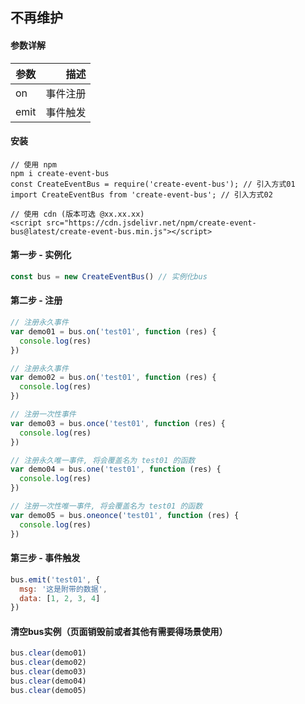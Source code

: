 
## 不再维护

#### 参数详解

| 参数        | 描述  | 
| --------   | -----:  |
| on      | 事件注册   |
| emit      | 事件触发  |

#### 安装
```
// 使用 npm
npm i create-event-bus
const CreateEventBus = require('create-event-bus'); // 引入方式01
import CreateEventBus from 'create-event-bus'; // 引入方式02

// 使用 cdn (版本可选 @xx.xx.xx)
<script src="https://cdn.jsdelivr.net/npm/create-event-bus@latest/create-event-bus.min.js"></script>

```

#### 第一步 - 实例化
```javascript
const bus = new CreateEventBus() // 实例化bus
```

#### 第二步 - 注册
```javascript
// 注册永久事件
var demo01 = bus.on('test01', function (res) {
  console.log(res)
})

// 注册永久事件
var demo02 = bus.on('test01', function (res) {
  console.log(res)
})

// 注册一次性事件
var demo03 = bus.once('test01', function (res) {
  console.log(res)
})

// 注册永久唯一事件, 将会覆盖名为 test01 的函数
var demo04 = bus.one('test01', function (res) {
  console.log(res)
})

// 注册一次性唯一事件, 将会覆盖名为 test01 的函数
var demo05 = bus.oneonce('test01', function (res) {
  console.log(res)
})
```
#### 第三步 - 事件触发
```javascript
bus.emit('test01', {
  msg: '这是附带的数据',
  data: [1, 2, 3, 4]
})
```

#### 清空bus实例（页面销毁前或者其他有需要得场景使用）
```javascript
bus.clear(demo01)
bus.clear(demo02)
bus.clear(demo03)
bus.clear(demo04)
bus.clear(demo05)
```

